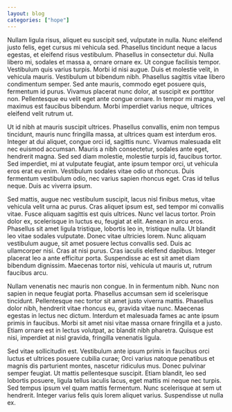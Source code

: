```yaml
---
layout: blog 
categories: ["hope"]
---
```


Nullam ligula risus, aliquet eu suscipit sed, vulputate in nulla. Nunc eleifend justo felis, eget cursus mi vehicula sed. Phasellus tincidunt neque a lacus egestas, et eleifend risus vestibulum. Phasellus in consectetur dui. Nulla libero mi, sodales et massa a, ornare ornare ex. Ut congue facilisis tempor. Vestibulum quis varius turpis. Morbi id nisi augue. Duis et molestie velit, in vehicula mauris. Vestibulum ut bibendum nibh. Phasellus sagittis vitae libero condimentum semper. Sed ante mauris, commodo eget posuere quis, fermentum id purus. Vivamus placerat nunc dolor, at suscipit ex porttitor non. Pellentesque eu velit eget ante congue ornare. In tempor mi magna, vel maximus est faucibus bibendum. Morbi imperdiet varius neque, ultrices eleifend velit rutrum ut.

Ut id nibh at mauris suscipit ultrices. Phasellus convallis, enim non tempus tincidunt, mauris nunc fringilla massa, at ultrices quam est interdum eros. Integer at dui aliquet, congue orci id, sagittis nunc. Vivamus malesuada elit nec euismod accumsan. Mauris a nibh consectetur, sodales ante eget, hendrerit magna. Sed sed diam molestie, molestie turpis id, faucibus tortor. Sed imperdiet, mi at vulputate feugiat, ante ipsum tempor orci, ut vehicula eros erat eu enim. Vestibulum sodales vitae odio ut rhoncus. Duis fermentum vestibulum odio, nec varius sapien rhoncus eget. Cras id tellus neque. Duis ac viverra ipsum.

Sed mattis, augue nec vestibulum suscipit, lacus nisl finibus metus, vitae vehicula velit urna ac purus. Cras aliquet ipsum est, sed tempor mi convallis vitae. Fusce aliquam sagittis est quis ultrices. Nunc vel lacus tortor. Proin dolor ex, scelerisque in luctus eu, feugiat at elit. Aenean in arcu eros. Phasellus sit amet ligula tristique, lobortis leo in, tristique nulla. Ut blandit leo vitae sodales vulputate. Donec vitae ultricies lorem. Nunc aliquam vestibulum augue, sit amet posuere lectus convallis sed. Duis ac ullamcorper nisi. Cras at nisi purus. Cras iaculis eleifend dapibus. Integer placerat leo a ante efficitur porta. Suspendisse ac est sit amet diam bibendum dignissim. Maecenas tortor nisi, vehicula ut mauris ut, rutrum faucibus arcu.

Nullam venenatis nec mauris non congue. In in fermentum nibh. Nunc non sapien in neque feugiat porta. Phasellus accumsan sem id scelerisque tincidunt. Pellentesque nec tortor sit amet justo viverra mattis. Phasellus dolor nibh, hendrerit vitae rhoncus eu, gravida vitae nunc. Maecenas egestas in lectus nec dictum. Interdum et malesuada fames ac ante ipsum primis in faucibus. Morbi sit amet nisi vitae massa ornare fringilla et a justo. Etiam ornare est in lectus volutpat, ac blandit nibh pharetra. Quisque est nisi, imperdiet at nisl gravida, fringilla venenatis ligula.

Sed vitae sollicitudin est. Vestibulum ante ipsum primis in faucibus orci luctus et ultrices posuere cubilia curae; Orci varius natoque penatibus et magnis dis parturient montes, nascetur ridiculus mus. Donec pulvinar semper feugiat. Ut mattis pellentesque suscipit. Etiam blandit, leo sed lobortis posuere, ligula tellus iaculis lacus, eget mattis mi neque nec turpis. Sed tempus ipsum vel quam mattis fermentum. Nunc scelerisque at sem ut hendrerit. Integer varius felis quis lorem aliquet varius. Suspendisse ut nulla ex.
